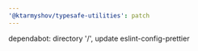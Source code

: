 ```yaml
---
'@ktarmyshov/typesafe-utilities': patch
---
```


dependabot: directory '/', update eslint-config-prettier
